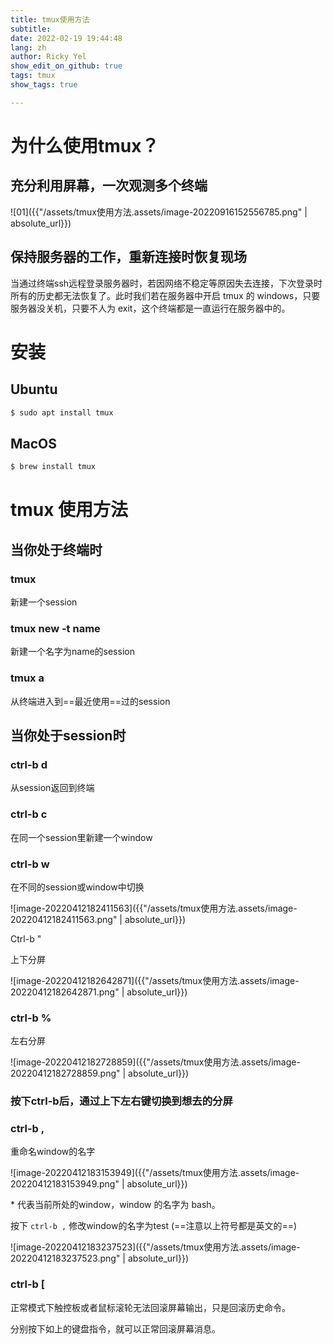 ```yaml
---
title: tmux使用方法
subtitle:
date: 2022-02-19 19:44:48
lang: zh
author: Ricky Yel
show_edit_on_github: true
tags: tmux
show_tags: true

---
```


# 为什么使用tmux？

## 充分利用屏幕，一次观测多个终端

![01]({{"/assets/tmux使用方法.assets/image-20220916152556785.png" | absolute_url}})

## 保持服务器的工作，重新连接时恢复现场

当通过终端ssh远程登录服务器时，若因网络不稳定等原因失去连接，下次登录时所有的历史都无法恢复了。此时我们若在服务器中开启 tmux 的 windows，只要服务器没关机，只要不人为 exit，这个终端都是一直运行在服务器中的。

# 安装

## Ubuntu

```bash
$ sudo apt install tmux
```

## MacOS

```bash
$ brew install tmux
```

# tmux 使用方法

## 当你处于终端时

### tmux

新建一个session

### tmux new -t name

新建一个名字为name的session

### tmux a

从终端进入到==最近使用==过的session



## 当你处于session时

### ctrl-b d

从session返回到终端

### ctrl-b c

在同一个session里新建一个window

### ctrl-b w

在不同的session或window中切换

![image-20220412182411563]({{"/assets/tmux使用方法.assets/image-20220412182411563.png" | absolute_url}})

Ctrl-b "

上下分屏

![image-20220412182642871]({{"/assets/tmux使用方法.assets/image-20220412182642871.png" | absolute_url}})

### ctrl-b %

左右分屏

![image-20220412182728859]({{"/assets/tmux使用方法.assets/image-20220412182728859.png" | absolute_url}})

### 按下ctrl-b后，通过上下左右键切换到想去的分屏

### ctrl-b ,

重命名window的名字

![image-20220412183153949]({{"/assets/tmux使用方法.assets/image-20220412183153949.png" | absolute_url}})

\* 代表当前所处的window，window 的名字为 bash。

按下 `ctrl-b ,` 修改window的名字为test (==注意以上符号都是英文的==)

![image-20220412183237523]({{"/assets/tmux使用方法.assets/image-20220412183237523.png" | absolute_url}})

### ctrl-b [

正常模式下触控板或者鼠标滚轮无法回滚屏幕输出，只是回滚历史命令。

分别按下如上的键盘指令，就可以正常回滚屏幕消息。